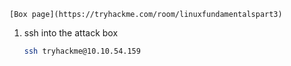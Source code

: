 ```
[Box page](https://tryhackme.com/room/linuxfundamentalspart3)
```
1. ssh into the attack box
	```bash
	ssh tryhackme@10.10.54.159
```